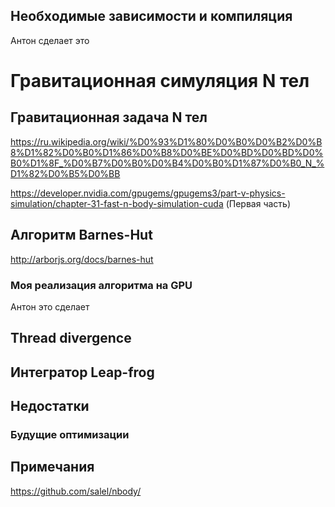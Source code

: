 ## Необходимые зависимости и компиляция

Антон сделает это

# Гравитационная симуляция N тел

## Гравитационная задача N тел

https://ru.wikipedia.org/wiki/%D0%93%D1%80%D0%B0%D0%B2%D0%B8%D1%82%D0%B0%D1%86%D0%B8%D0%BE%D0%BD%D0%BD%D0%B0%D1%8F_%D0%B7%D0%B0%D0%B4%D0%B0%D1%87%D0%B0_N_%D1%82%D0%B5%D0%BB

https://developer.nvidia.com/gpugems/gpugems3/part-v-physics-simulation/chapter-31-fast-n-body-simulation-cuda
(Первая часть)

## Алгоритм Barnes-Hut

http://arborjs.org/docs/barnes-hut

### Моя реализация алгоритма на GPU

Антон это сделает

## Thread divergence

## Интегратор Leap-frog

## Недостатки

### Будущие оптимизации

## Примечания

https://github.com/salel/nbody/
